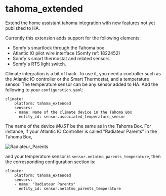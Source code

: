# tahoma_extended
Extend the home assistant tahoma integration with new features not yet published to HA.

Currently this extension adds support for the following elements:
- Somfy's smartlock through the Tahoma box
- Atlantic IO pilot wire interface (Somfy ref: 1822452)
- Somfy's smart thermostat and related sensors.
- Somfy's RTS light switch.

Climate integration is a bit of hack. To use it, you need a controller such as the Atlantic IO controller or the Smart 
Thermostat, and a temperature sensor. The temperature sensor can be any sensor added to HA.
Add the following to your `configuration.yaml`:

```
climate:
    platform: tahoma_extended
    sensors:
    - name: Name of the climate device in the Tahoma Box
      entity_id: sensor.associated_temperature_sensor
```

The name of the device _MUST_ be the same as in the Tahoma Box. 
For instance, if your Atlantic IO Controller is called "Radiateur Parents" in the Tahoma Box,
 
 ![Radiateur_Parents](https://github.com/vlebourl/tahoma_extended/blob/master/img/Radiateur_Parents.png)
 
and your temperature sensor is `sensor.netatmo_parents_temperature`, then the corresponding 
configuration section is:

```
climate:
    platform: tahoma_extended
    sensors:
    - name: "Radiateur Parents"
      entity_id: sensor.netatmo_parents_temperature
```
